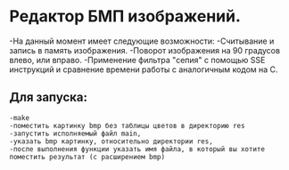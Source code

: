 # Редактор БМП изображений. 
-На данный момент имеет следующие возможности:
-Считывание и запись в память изображения.
-Поворот изображения на 90 градусов влево, или вправо.
-Применение фильтра "сепия" с помощью SSE инструкций и сравнение времени работы с аналогичным кодом на С.
## Для запуска:
	-make
	-поместить картинку bmp без таблицы цветов в директорию res
	-запустить исполняемый файл main,
	-указать bmp картинку, относительно директории res,
	-после выполнения функции указать имя файла, в который вы хотите поместить результат (с расширением bmp)
